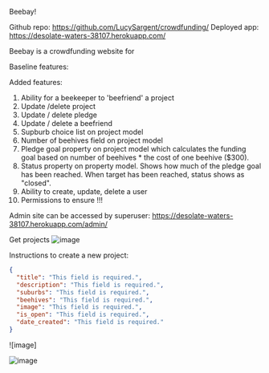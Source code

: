 Beebay!

Github repo: https://github.com/LucySargent/crowdfunding/
Deployed app: https://desolate-waters-38107.herokuapp.com/ 

Beebay is a crowdfunding website for 

Baseline features:

Added features:
1. Ability for a beekeeper to 'beefriend' a project
2. Update /delete project
3. Update / delete pledge 
4. Update / delete a beefriend
5. Supburb choice list on project model
6. Number of beehives field on project model
7. Pledge goal property on project model which calculates the funding goal based on number of beehives * the cost of one beehive ($300). 
8. Status property on property model. Shows how much of the pledge goal has been reached. When target has been reached, status shows as "closed".
9. Ability to create, update, delete a user
10. Permissions to ensure !!!

Admin site can be accessed by superuser: https://desolate-waters-38107.herokuapp.com/admin/ 

Get projects
![image](https://user-images.githubusercontent.com/86648895/134754607-d6abe65c-7c1c-49e8-872b-8a37a1c1aaea.png)

Instructions to create a new project:

```json
{
  "title": "This field is required.",
  "description": "This field is required.",
  "suburbs": "This field is required.",
  "beehives": "This field is required.", 
  "image": "This field is required.",
  "is_open": "This field is required.",
  "date_created": "This field is required."
}
```
![image]

![image](https://user-images.githubusercontent.com/86648895/134754724-dfaf19c0-6494-4141-95a0-cdae08026d13.png)
